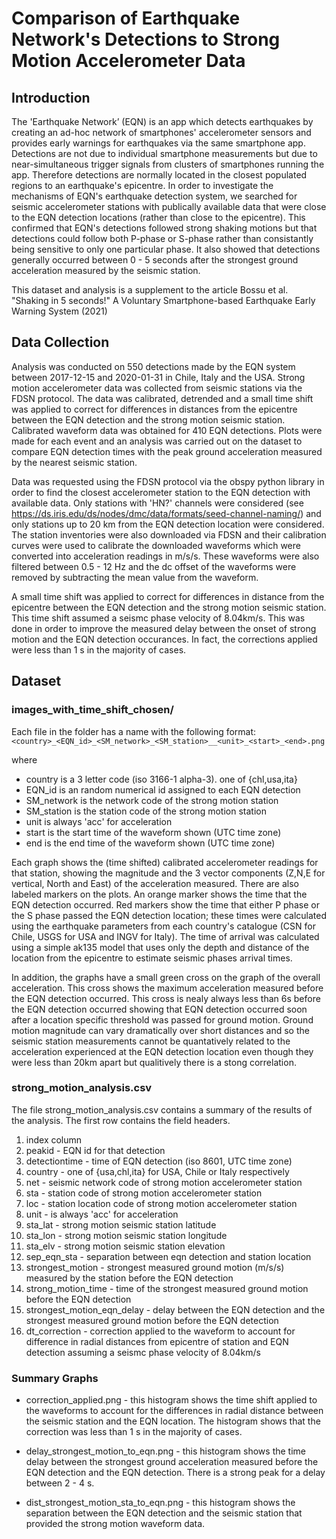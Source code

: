 # Comparison of Earthquake Network's Detections to Strong Motion Accelerometer Data 

## Introduction

The 'Earthquake Network’ (EQN) is an app which detects earthquakes by creating an ad-hoc network of smartphones' accelerometer sensors and provides early warnings for earthquakes via the same smartphone app. Detections are not due to individual smartphone measurements but due to near-simultaneous trigger signals from clusters of smartphones running the app. Therefore detections are normally located in the closest populated regions to an earthquake's epicentre. In order to investigate the mechanisms of EQN's earthquake detection system, we searched for seismic accelerometer stations with publically available data that were close to the EQN detection locations (rather than close to the epicentre). This confirmed that EQN's detections followed strong shaking motions but that detections could follow both P-phase or S-phase rather than consistantly being sensitive to only one particular phase. It also showed that detections generally occurred between 0 - 5 seconds after the strongest ground acceleration measured by the seismic station. 

This dataset and analysis is a supplement to the article Bossu et al. "Shaking in 5 seconds!" A Voluntary Smartphone-based Earthquake Early Warning System (2021) 

## Data Collection

Analysis was conducted on 550 detections made by the EQN system between 2017-12-15 and 2020-01-31 in Chile, Italy and the USA. Strong motion accelerometer data was collected from seismic stations via the FDSN protocol. The data was calibrated, detrended and a small time shift was applied to correct for differences in distances from the epicentre between the EQN detection and the strong motion seismic station. Calibrated waveform data was obtained for 410 EQN detections. Plots were made for each event and an analysis was carried out on the dataset to compare EQN detection times with the peak ground acceleration measured by the nearest seismic station.

Data was requested using the FDSN protocol via the obspy python library in order to find the closest accelerometer station to the EQN detection with available data. Only stations with 'HN?' channels were considered (see https://ds.iris.edu/ds/nodes/dmc/data/formats/seed-channel-naming/) and only stations up to 20 km from the EQN detection location were considered. The station inventories were also downloaded via FDSN and their calibration curves were used to calibrate the downloaded waveforms which were converted into acceleration readings in m/s/s. These waveforms were also filtered between 0.5 - 12 Hz and the dc offset of the waveforms were removed by subtracting the mean value from the waveform. 

A small time shift was applied to correct for differences in distance from the epicentre between the EQN detection and the strong motion seismic station. This time shift assumed a seismc phase velocity of 8.04km/s. This was done in order to improve the measured delay between the onset of strong motion and the EQN detection occurances. In fact, the corrections applied were less than 1 s in the majority of cases.

## Dataset

### images_with_time_shift_chosen/

Each file in the folder has a name with the following format:
    `<country>_<EQN_id>_<SM_network>_<SM_station>__<unit>_<start>_<end>.png`

where

 - country is a 3 letter code (iso 3166-1 alpha-3). one of {chl,usa,ita}
 - EQN_id is an random numerical id assigned to each EQN detection
 - SM_network is the network code of the strong motion station
 - SM_station is the station code of the strong motion station
 - unit is always 'acc' for acceleration
 - start is the start time of the waveform shown (UTC time zone)
 - end is the end time of the waveform shown (UTC time zone)

Each graph shows the (time shifted) calibrated accelerometer readings for that station, showing the magnitude and the 3 vector components (Z,N,E for vertical, North and East) of the acceleration measured. There are also labeled markers on the plots. An orange marker shows the time that the EQN detection occurred. Red markers show the time that either P phase or the S phase passed the EQN detection location; these times were calculated using the earthquake parameters from each country's catalogue (CSN for Chile, USGS for USA and INGV for Italy). The time of arrival was calculated using a simple ak135 model that uses only the depth and distance of the location from the epicentre to estimate seismic phases arrival times.

In addition, the graphs have a small green cross on the graph of the overall acceleration. This cross shows the maximum acceleration measured before the EQN detection occurred. This cross is nealy always less than 6s before the EQN detection occurred showing that EQN detection occurred soon after a location specific threshold was passed for ground motion. Ground motion magnitude can vary dramatically over short distances and so the seismic station measurements cannot be quantatively related to the acceleration experienced at the EQN detection location even though they were less than 20km apart but qualitively there is a stong correlation.

### strong_motion_analysis.csv 

The file strong_motion_analysis.csv contains a summary of the results of the analysis. The first row contains the field headers.

1. index column
2. peakid - EQN id for that detection
3. detectiontime - time of EQN detection (iso 8601, UTC time zone)
4. country - one of {usa,chl,ita} for USA, Chile or Italy respectively
5. net - seismic network code of strong motion accelerometer station
6. sta - station code of strong motion accelerometer station
7. loc - station location code of strong motion accelerometer station
8. unit - is always 'acc' for acceleration
9. sta_lat - strong motion seismic station latitude
10. sta_lon - strong motion seismic station longitude
11. sta_elv - strong motion seismic station elevation
12. sep_eqn_sta - separation between eqn detection and station location
13. strongest_motion - strongest measured ground motion (m/s/s) measured by the station before the EQN detection
14. strong_motion_time - time of the strongest measured ground motion before the EQN detection 
15. strongest_motion_eqn_delay - delay between the EQN detection and the strongest measured ground motion before the EQN detection
16. dt_correction - correction applied to the waveform to account for difference in radial distances from epicentre of station and EQN detection assuming a seismc phase velocity of 8.04km/s

### Summary Graphs

 - correction_applied.png - this histogram shows the time shift applied to the waveforms to account for the differences in radial distance between the seismic station and the EQN location. The histogram shows that the correction was less than 1 s in the majority of cases.

 - delay_strongest_motion_to_eqn.png - this histogram shows the time delay between the strongest ground acceleration measured before the EQN detection and the EQN detection. There is a strong peak for a delay between 2 - 4 s.
 
 - dist_strongest_motion_sta_to_eqn.png - this histogram shows the separation between the EQN detection and the seismic station that provided the strong motion waveform data.
